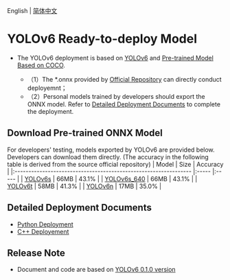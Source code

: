English | [简体中文](README.md)

# YOLOv6 Ready-to-deploy Model


- The YOLOv6 deployment is based on [YOLOv6](https://github.com/meituan/YOLOv6/releases/tag/0.1.0) and [Pre-trained Model Based on COCO](https://github.com/meituan/YOLOv6/releases/tag/0.1.0).

  - （1）The *.onnx provided by [Official Repository](https://github.com/meituan/YOLOv6/releases/tag/0.1.0) can directly conduct deployemnt；
  - （2）Personal models trained by developers should export the ONNX model. Refer to [Detailed Deployment Documents](#详细部署文档) to complete the deployment.



## Download Pre-trained ONNX Model

For developers' testing, models exported by YOLOv6 are provided below. Developers can download them directly. (The accuracy in the following table is derived from the source official repository)
| Model                                                               | Size    | Accuracy    |
|:---------------------------------------------------------------- |:----- |:----- |
| [YOLOv6s](https://bj.bcebos.com/paddlehub/fastdeploy/yolov6s.onnx) | 66MB | 43.1% |
| [YOLOv6s_640](https://bj.bcebos.com/paddlehub/fastdeploy/yolov6s-640x640.onnx) | 66MB | 43.1% |
| [YOLOv6t](https://bj.bcebos.com/paddlehub/fastdeploy/yolov6t.onnx) | 58MB | 41.3% |
| [YOLOv6n](https://bj.bcebos.com/paddlehub/fastdeploy/yolov6n.onnx) | 17MB | 35.0% |



## Detailed Deployment Documents

- [Python Deployment](python)
- [C++ Deployement](cpp)


## Release Note

- Document and code are based on [YOLOv6 0.1.0 version](https://github.com/meituan/YOLOv6/releases/tag/0.1.0) 
